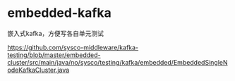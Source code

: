 # embedded-kafka
嵌入式kafka，方便写各自单元测试

https://github.com/sysco-middleware/kafka-testing/blob/master/embedded-cluster/src/main/java/no/sysco/testing/kafka/embedded/EmbeddedSingleNodeKafkaCluster.java
